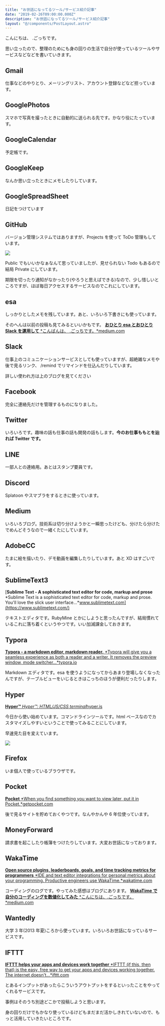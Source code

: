 ```yaml
---
title: "お世話になってるツール/サービス紹介記事"
date: "2019-02-26T09:00:00.000Z"
description: "お世話になってるツール/サービス紹介記事"
layout: "@/components/PostLayout.astro"
---
```


こんにちは、 .ごっちです。

思い立ったので、整理のためにも身の回りの生活で自分が使っているツールやサービスなどなどを書いていきます。

## Gmail

仕事などのやりとり、メーリングリスト、アカウント登録などなど担っています。

## GooglePhotos

スマホで写真を撮ったときに自動的に送られる先です。かなり役にたっています。

## GoogleCalendar

予定帳です。

## GoogleKeep

なんか思い立ったときにメモしたりしています。

## GoogleSpreadSheet

日記をつけています

## GitHub

バージョン管理システムではありますが、Projects を使って ToDo 管理もしています。

![](https://cdn-images-1.medium.com/max/2980/1*dlyJ8e67bNRo6cVAbAFprg.png)

Public でもいいかなぁなんて思っていましたが、見せられない Todo もあるので結局 Private にしています。

期限を切ったり通知がなかったり(やろうと思えばできる)なので、少し惜しいところですが、ほぼ毎日アクセスするサービスなのでこれにしています。

## esa

しっかりとしたメモを残しています。あと、いろいろ下書きにも使っています。

そのへんは以前の投稿も見てみるといいかもです。
[**おひとり esa とおひとり Slack を運用して**
*こんばんは、 .ごっちです。*medium.com](https://medium.com/@gggooottto/%E3%81%8A%E3%81%B2%E3%81%A8%E3%82%8Aesa%E3%81%A8%E3%81%8A%E3%81%B2%E3%81%A8%E3%82%8Aslack%E3%82%92%E9%81%8B%E7%94%A8%E3%81%97%E3%81%A6-4c91868952b3)

## Slack

仕事上のコミュニケーションサービスとしても使っていますが、超絶雑なメモや後で見るリンク、 /remind でリマインドを仕込んだりしています。

詳しい使われ方は上のブログを見てください

## Facebook

完全に連絡先だけを管理するものになりました。

## Twitter

いろいろです。趣味の話も仕事の話も開発の話もします。**今のお仕事ももとを辿れば Twitter です。**

## LINE

一部人との連絡用。あとはスタンプ要員です。

## Discord

Splatoon やスマブラをするときに使っています。

## Medium

いろいろブログ。技術系は切り分けようかと一瞬思ったけども、分けたら分けたでめんどそうなので一緒くたにしています。

## AdobeCC

たまに絵を描いたり、デモ動画を編集したりしています。あと XD はすごいです。

## SublimeText3

[**Sublime Text - A sophisticated text editor for code, markup and prose**
*Sublime Text is a sophisticated text editor for code, markup and prose. You'll love the slick user interface…*www.sublimetext.com](https://www.sublimetext.com/)

テキストエディタです。RubyMine とかにしようと思ったんですが、結局慣れているこれに落ち着くというやつです。いい加減課金しておきます。

## Typora

[**Typora - a markdown editor, markdown reader.**
*Typora will give you a seamless experience as both a reader and a writer. It removes the preview window, mode switcher…*typora.io](https://typora.io/)

Markdown エディタです。esa を使うようになってからあまり登場しなくなったんですが、テーブルビューをいじるときはこっちのほうが便利だったりします。

## Hyper

[**Hyper™**
*Hyper™: HTML/JS/CSS terminal*hyper.is](https://hyper.is/)

今日から使い始めています。コマンドラインツールです。html ベースなのでカスタマイズしやすいということで使ってみることにしています。

早速見た目を変えています。

![](https://cdn-images-1.medium.com/max/2000/1*tha9fw9VPjFx-0gig8oL3w.png)

## Firefox

いま個人で使っているブラウザです。

## Pocket

[**Pocket**
*When you find something you want to view later, put it in Pocket.*getpocket.com](https://getpocket.com/)

後で見るサイトを貯めておくやつです。なんやかんや 6 年位使っています。

## MoneyForward

請求書を起こしたり帳簿をつけたりしています。大変お世話になっております。

## WakaTime

[**Open source plugins, leaderboards, goals, and time tracking metrics for programmers**
*IDE and text editor integrations for personal metrics about your programming. Productive engineers use WakaTime.*wakatime.com](https://wakatime.com/)

コーディングのログです。やってみた感想はブログにあります。
[**WakaTime で自分のコーディングを数値化してみた**
*こんにちは、.ごっちです。*medium.com](https://medium.com/@gggooottto/wakatime%E3%81%A7%E8%87%AA%E5%88%86%E3%81%AE%E3%82%B3%E3%83%BC%E3%83%87%E3%82%A3%E3%83%B3%E3%82%B0%E3%82%92%E6%95%B0%E5%80%A4%E5%8C%96%E3%81%97%E3%81%A6%E3%81%BF%E3%81%9F-9da1919fb866)

## Wantedly

大学 3 年(2013 年夏)ころから使っています。いろいろお世話になっているサービスです。

## IFTTT

[**IFTTT helps your apps and devices work together**
*IFTTT (if this, then that) is the easy, free way to get your apps and devices working together. The internet doesn't…*ifttt.com](https://ifttt.com/)

とあるインプットがあったらこういうアウトプットをするといったことをやってくれるサービスです。

事例はそのうち別途どこかで投稿しようと思います。

身の回りだけでもかなり使っているけどもまだまだ活かしきれていないので、もっと活用していきたいところです。
